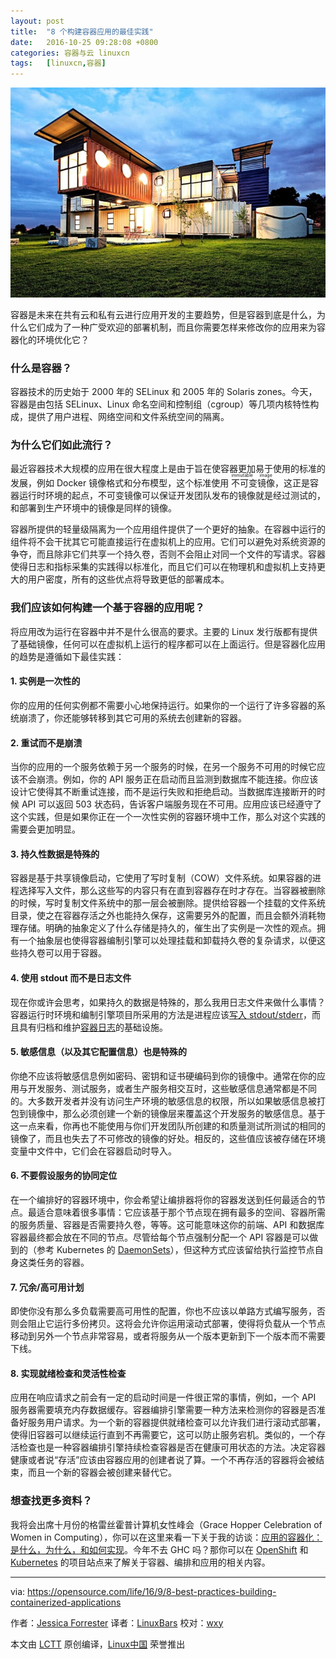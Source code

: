 ```yaml
---
layout: post
title:	"8 个构建容器应用的最佳实践"
date:	2016-10-25 09:28:08 +0800 
categories:	容器与云 linuxcn 
tags:	[linuxcn,容器]
---
```



![](/Asserts/Images/album/201610/25/092800e8u2dct6c9i6v9mw.jpg)


容器是未来在共有云和私有云进行应用开发的主要趋势，但是容器到底是什么，为什么它们成为了一种广受欢迎的部署机制，而且你需要怎样来修改你的应用来为容器化的环境优化它？


### 什么是容器？


容器技术的历史始于 2000 年的 SELinux 和 2005 年的 Solaris zones。今天，容器是由包括 SELinux、Linux 命名空间和控制组（cgroup）等几项内核特性构成，提供了用户进程、网络空间和文件系统空间的隔离。


### 为什么它们如此流行？


最近容器技术大规模的应用在很大程度上是由于旨在使容器更加易于使用的标准的发展，例如 Docker 镜像格式和分布模型，这个标准使用<ruby> 不可变镜像 <rp>  （ </rp> <rt>  immutable image </rt> <rp>  ） </rp></ruby>，这正是容器运行时环境的起点，不可变镜像可以保证开发团队发布的镜像就是经过测试的，和部署到生产环境中的镜像是同样的镜像。


容器所提供的轻量级隔离为一个应用组件提供了一个更好的抽象。在容器中运行的组件将不会干扰其它可能直接运行在虚拟机上的应用。它们可以避免对系统资源的争夺，而且除非它们共享一个持久卷，否则不会阻止对同一个文件的写请求。容器使得日志和指标采集的实践得以标准化，而且它们可以在物理机和虚拟机上支持更大的用户密度，所有的这些优点将导致更低的部署成本。


### 我们应该如何构建一个基于容器的应用呢？


将应用改为运行在容器中并不是什么很高的要求。主要的 Linux 发行版都有提供了基础镜像，任何可以在虚拟机上运行的程序都可以在上面运行。但是容器化应用的趋势是遵循如下最佳实践：


#### 1. 实例是一次性的


你的应用的任何实例都不需要小心地保持运行。如果你的一个运行了许多容器的系统崩溃了，你还能够转移到其它可用的系统去创建新的容器。


#### 2. 重试而不是崩溃


当你的应用的一个服务依赖于另一个服务的时候，在另一个服务不可用的时候它应该不会崩溃。例如，你的 API 服务正在启动而且监测到数据库不能连接。你应该设计它使得其不断重试连接，而不是运行失败和拒绝启动。当数据库连接断开的时候 API 可以返回 503 状态码，告诉客户端服务现在不可用。应用应该已经遵守了这个实践，但是如果你正在一个一次性实例的容器环境中工作，那么对这个实践的需要会更加明显。


#### 3. 持久性数据是特殊的


容器是基于共享镜像启动，它使用了写时复制（COW）文件系统。如果容器的进程选择写入文件，那么这些写的内容只有在直到容器存在时才存在。当容器被删除的时候，写时复制文件系统中的那一层会被删除。提供给容器一个挂载的文件系统目录，使之在容器存活之外也能持久保存，这需要另外的配置，而且会额外消耗物理存储。明确的抽象定义了什么存储是持久的，催生出了实例是一次性的观点。拥有一个抽象层也使得容器编制引擎可以处理挂载和卸载持久卷的复杂请求，以便这些持久卷可以用于容器。


#### 4. 使用 stdout 而不是日志文件


现在你或许会思考，如果持久的数据是特殊的，那么我用日志文件来做什么事情？容器运行时环境和编制引擎项目所采用的方法是进程应该[写入 stdout/stderr](https://docs.docker.com/engine/reference/commandline/logs/)，而且具有归档和维护[容器日志](http://kubernetes.io/docs/getting-started-guides/logging/)的基础设施。


#### 5. 敏感信息（以及其它配置信息）也是特殊的


你绝不应该将敏感信息例如密码、密钥和证书硬编码到你的镜像中。通常在你的应用与开发服务、测试服务，或者生产服务相交互时，这些敏感信息通常都是不同的。大多数开发者并没有访问生产环境的敏感信息的权限，所以如果敏感信息被打包到镜像中，那么必须创建一个新的镜像层来覆盖这个开发服务的敏感信息。基于这一点来看，你再也不能使用与你们开发团队所创建的和质量测试所测试的相同的镜像了，而且也失去了不可修改的镜像的好处。相反的，这些值应该被存储在环境变量中文件中，它们会在容器启动时导入。


#### 6. 不要假设服务的协同定位


在一个编排好的容器环境中，你会希望让编排器将你的容器发送到任何最适合的节点。最适合意味着很多事情：它应该基于那个节点现在拥有最多的空间、容器所需的服务质量、容器是否需要持久卷，等等。这可能意味这你的前端、API 和数据库容器最终都会放在不同的节点。尽管给每个节点强制分配一个 API 容器是可以做到的（参考 Kubernetes 的 [DaemonSets](http://kubernetes.io/docs/admin/daemons/)），但这种方式应该留给执行监控节点自身这类任务的容器。


#### 7. 冗余/高可用计划


即使你没有那么多负载需要高可用性的配置，你也不应该以单路方式编写服务，否则会阻止它运行多份拷贝。这将会允许你运用滚动式部署，使得将负载从一个节点移动到另外一个节点非常容易，或者将服务从一个版本更新到下一个版本而不需要下线。


#### 8. 实现就绪检查和灵活性检查


应用在响应请求之前会有一定的启动时间是一件很正常的事情，例如，一个 API 服务器需要填充内存数据缓存。容器编排引擎需要一种方法来检测你的容器是否准备好服务用户请求。为一个新的容器提供就绪检查可以允许我们进行滚动式部署，使得旧容器可以继续运行直到不再需要它，这可以防止服务宕机。类似的，一个存活检查也是一种容器编排引擎持续检查容器是否在健康可用状态的方法。决定容器健康或者说“存活”应该由容器应用的创建者说了算。一个不再存活的容器将会被结束，而且一个新的容器会被创建来替代它。


### 想查找更多资料？


我将会出席十月份的格雷丝霍普计算机女性峰会（Grace Hopper Celebration of Women in Computing），你可以在这里来看一下关于我的访谈：[应用的容器化：是什么，为什么，和如何实现](https://www.eiseverywhere.com/ehome/index.php?eventid=153076&tabid=351462&cid=1350690&sessionid=11443135&sessionchoice=1&)。今年不去 GHC 吗？那你可以在 [OpenShift](https://www.openshift.org/) 和 [Kubernetes](http://kubernetes.io/) 的项目站点来了解关于容器、编排和应用的相关内容。




---


via: <https://opensource.com/life/16/9/8-best-practices-building-containerized-applications>


作者：[Jessica Forrester](https://opensource.com/users/jwforres) 译者：[LinuxBars](https://github.com/LinuxBars) 校对：[wxy](https://github.com/wxy)


本文由 [LCTT](https://github.com/LCTT/TranslateProject) 原创编译，[Linux中国](https://linux.cn/) 荣誉推出
